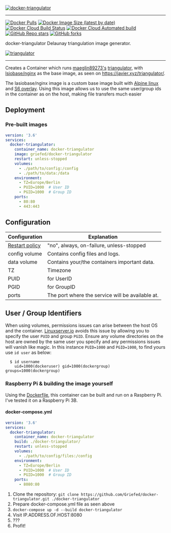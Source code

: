 [![docker-triangulator](https://i.griefed.de/images/2020/11/07/triangulator.png)](https://github.com//)

---

[![Docker Pulls](https://img.shields.io/docker/pulls/griefed/?style=flat-square)](https://hub.docker.com/repository/docker/griefed/)
[![Docker Image Size (latest by date)](https://img.shields.io/docker/image-size/griefed/?label=Image%20size&sort=date&style=flat-square)](https://hub.docker.com/repository/docker/griefed/)
[![Docker Cloud Build Status](https://img.shields.io/docker/cloud/build/griefed/?label=Docker%20build&style=flat-square)](https://hub.docker.com/repository/docker/griefed/)
[![Docker Cloud Automated build](https://img.shields.io/docker/cloud/automated/griefed/?label=Docker%20build&style=flat-square)](https://hub.docker.com/repository/docker/griefed/)
[![GitHub Repo stars](https://img.shields.io/github/stars/Griefed/docker-triangulator?label=GitHub%20Stars&style=social)](https://github.com/Griefed/docker-triangulator)
[![GitHub forks](https://img.shields.io/github/forks/Griefed/docker-triangulator?label=GitHub%20Forks&style=social)](https://github.com/Griefed/docker-triangulator)

docker-triangulator
Delaunay triangulation image generator.

[![triangulator](https://i.griefed.de/images/2020/11/07/image.png)](https://github.com/maeglin89273/triangulator)

---

Creates a Container which runs [maeglin89273's](https://github.com/maeglin89273) [triangulator](https://github.com/maeglin89273/triangulator), with [lsiobase/nginx](https://hub.docker.com/r/lsiobase/nginx) as the base image, as seen on https://javier.xyz/triangulator/.

The lasiobase/nginx image is a custom base image built with [Alpine linux](https://alpinelinux.org/) and [S6 overlay](https://github.com/just-containers/s6-overlay).
Using this image allows us to use the same user/group ids in the container as on the host, making file transfers much easier

## Deployment

### Pre-built images

```docker-compose.yml
version: '3.6'
services:
  docker-triangulator:
    container_name: docker-triangulator
    image: griefed/docker-triangulator
    restart: unless-stopped
    volumes:
      - ./path/to/config:/config
      - ./path/to/data:/data
    environment:
      - TZ=Europe/Berlin
      - PUID=1000  # User ID
      - PGID=1000  # Group ID
    ports:
      - 80:80
      - 443:443
```

## Configuration

Configuration | Explanation
------------ | -------------
[Restart policy](https://docs.docker.com/compose/compose-file/#restart) | "no", always, on-failure, unless-stopped
config volume | Contains config files and logs.
data volume | Contains your/the containers important data.
TZ | Timezone
PUID | for UserID
PGID | for GroupID
ports | The port where the service will be available at.

## User / Group Identifiers

When using volumes, permissions issues can arise between the host OS and the container. [Linuxserver.io](https://www.linuxserver.io/) avoids this issue by allowing you to specify the user `PUID` and group `PGID`.
Ensure any volume directories on the host are owned by the same user you specify and any permissions issues will vanish like magic.
In this instance `PUID=1000` and `PGID=1000`, to find yours use `id user` as below:

```
  $ id username
    uid=1000(dockeruser) gid=1000(dockergroup) groups=1000(dockergroup)
```

### Raspberry Pi & building the image yourself

Using the [Dockerfile](https://github.com/Griefed/docker-triangulator/Dockerfile), this container can be built and run on a Raspberry Pi.
I've tested it on a Raspberry Pi 3B.

#### docker-compose.yml

```docker-compose.yml
version: '3.6'
services:
  docker-triangulator:
    container_name: docker-triangulator
    build: ./docker-triangulator/
    restart: unless-stopped
    volumes:
      - ./path/to/config/files:/config
    environment:
      - TZ=Europe/Berlin
      - PUID=1000  # User ID
      - PGID=1000  # Group ID
    ports:
      - 8080:80
```

1. Clone the repository: `git clone https://github.com/Griefed/docker-triangulator.git ./docker-triangulator`
1. Prepare docker-compose.yml file as seen above
1. `docker-compose up -d --build docker-triangulator`
1. Visit IP.ADDRESS.OF.HOST:8080
1. ???
1. Profit!